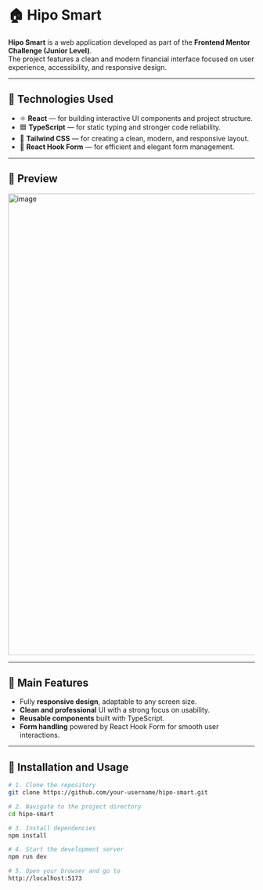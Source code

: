 # 🏠 Hipo Smart

**Hipo Smart** is a web application developed as part of the **Frontend Mentor Challenge (Junior Level)**.  
The project features a clean and modern financial interface focused on user experience, accessibility, and responsive design.

---

## 🧩 Technologies Used

- ⚛️ **React** — for building interactive UI components and project structure.  
- 🟦 **TypeScript** — for static typing and stronger code reliability.  
- 💨 **Tailwind CSS** — for creating a clean, modern, and responsive layout.  
- 🔄 **React Hook Form** — for efficient and elegant form management.

---

## 🎨 Preview

<img width="1731" height="941" alt="image" src="https://github.com/user-attachments/assets/c8f82e60-05aa-4bcb-ac40-c89d4e6339b2" />


---

## 📱 Main Features

- Fully **responsive design**, adaptable to any screen size.  
- **Clean and professional** UI with a strong focus on usability.  
- **Reusable components** built with TypeScript.  
- **Form handling** powered by React Hook Form for smooth user interactions.

---

## 🚀 Installation and Usage

```bash
# 1. Clone the repository
git clone https://github.com/your-username/hipo-smart.git

# 2. Navigate to the project directory
cd hipo-smart

# 3. Install dependencies
npm install

# 4. Start the development server
npm run dev

# 5. Open your browser and go to
http://localhost:5173
